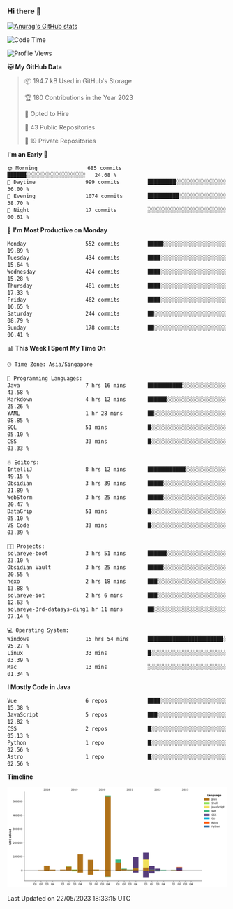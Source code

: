 ### Hi there 👋

[![Anurag's GitHub stats](https://github-readme-stats.vercel.app/api?username=xiumu2017&show_icons=true&theme=radical)](https://github.com/anuraghazra/github-readme-stats)

<!--
**xiumu2017/xiumu2017** is a ✨ _special_ ✨ repository because its `README.md` (this file) appears on your GitHub profile.

Here are some ideas to get you started:

- 🔭 I’m currently working on ...
- 🌱 I’m currently learning ...
- 👯 I’m looking to collaborate on ...
- 🤔 I’m looking for help with ...
- 💬 Ask me about ...
- 📫 How to reach me: ...
- 😄 Pronouns: ...
- ⚡ Fun fact: ...
-->

<!--START_SECTION:waka-->
![Code Time](http://img.shields.io/badge/Code%20Time-1%2C400%20hrs%2013%20mins-blue)

![Profile Views](http://img.shields.io/badge/Profile%20Views-4-blue)

**🐱 My GitHub Data** 

> 📦 194.7 kB Used in GitHub's Storage 
 > 
> 🏆 180 Contributions in the Year 2023
 > 
> 💼 Opted to Hire
 > 
> 📜 43 Public Repositories 
 > 
> 🔑 19 Private Repositories 
 > 
**I'm an Early 🐤** 

```text
🌞 Morning                685 commits         ██████░░░░░░░░░░░░░░░░░░░   24.68 % 
🌆 Daytime                999 commits         █████████░░░░░░░░░░░░░░░░   36.00 % 
🌃 Evening                1074 commits        ██████████░░░░░░░░░░░░░░░   38.70 % 
🌙 Night                  17 commits          ░░░░░░░░░░░░░░░░░░░░░░░░░   00.61 % 
```
📅 **I'm Most Productive on Monday** 

```text
Monday                   552 commits         █████░░░░░░░░░░░░░░░░░░░░   19.89 % 
Tuesday                  434 commits         ████░░░░░░░░░░░░░░░░░░░░░   15.64 % 
Wednesday                424 commits         ████░░░░░░░░░░░░░░░░░░░░░   15.28 % 
Thursday                 481 commits         ████░░░░░░░░░░░░░░░░░░░░░   17.33 % 
Friday                   462 commits         ████░░░░░░░░░░░░░░░░░░░░░   16.65 % 
Saturday                 244 commits         ██░░░░░░░░░░░░░░░░░░░░░░░   08.79 % 
Sunday                   178 commits         ██░░░░░░░░░░░░░░░░░░░░░░░   06.41 % 
```


📊 **This Week I Spent My Time On** 

```text
🕑︎ Time Zone: Asia/Singapore

💬 Programming Languages: 
Java                     7 hrs 16 mins       ███████████░░░░░░░░░░░░░░   43.58 % 
Markdown                 4 hrs 12 mins       ██████░░░░░░░░░░░░░░░░░░░   25.26 % 
YAML                     1 hr 28 mins        ██░░░░░░░░░░░░░░░░░░░░░░░   08.85 % 
SQL                      51 mins             █░░░░░░░░░░░░░░░░░░░░░░░░   05.10 % 
CSS                      33 mins             █░░░░░░░░░░░░░░░░░░░░░░░░   03.33 % 

🔥 Editors: 
IntelliJ                 8 hrs 12 mins       ████████████░░░░░░░░░░░░░   49.15 % 
Obsidian                 3 hrs 39 mins       █████░░░░░░░░░░░░░░░░░░░░   21.89 % 
WebStorm                 3 hrs 25 mins       █████░░░░░░░░░░░░░░░░░░░░   20.47 % 
DataGrip                 51 mins             █░░░░░░░░░░░░░░░░░░░░░░░░   05.10 % 
VS Code                  33 mins             █░░░░░░░░░░░░░░░░░░░░░░░░   03.39 % 

🐱‍💻 Projects: 
solareye-boot            3 hrs 51 mins       ██████░░░░░░░░░░░░░░░░░░░   23.10 % 
Obsidian Vault           3 hrs 25 mins       █████░░░░░░░░░░░░░░░░░░░░   20.55 % 
hexo                     2 hrs 18 mins       ███░░░░░░░░░░░░░░░░░░░░░░   13.88 % 
solareye-iot             2 hrs 6 mins        ███░░░░░░░░░░░░░░░░░░░░░░   12.63 % 
solareye-3rd-datasys-ding1 hr 11 mins        ██░░░░░░░░░░░░░░░░░░░░░░░   07.14 % 

💻 Operating System: 
Windows                  15 hrs 54 mins      ████████████████████████░   95.27 % 
Linux                    33 mins             █░░░░░░░░░░░░░░░░░░░░░░░░   03.39 % 
Mac                      13 mins             ░░░░░░░░░░░░░░░░░░░░░░░░░   01.34 % 
```

**I Mostly Code in Java** 

```text
Vue                      6 repos             ████░░░░░░░░░░░░░░░░░░░░░   15.38 % 
JavaScript               5 repos             ███░░░░░░░░░░░░░░░░░░░░░░   12.82 % 
CSS                      2 repos             █░░░░░░░░░░░░░░░░░░░░░░░░   05.13 % 
Python                   1 repo              █░░░░░░░░░░░░░░░░░░░░░░░░   02.56 % 
Astro                    1 repo              █░░░░░░░░░░░░░░░░░░░░░░░░   02.56 % 
```



**Timeline**

![Lines of Code chart](https://raw.githubusercontent.com/xiumu2017/xiumu2017/main/assets/bar_graph.png)


 Last Updated on 22/05/2023 18:33:15 UTC
<!--END_SECTION:waka-->

